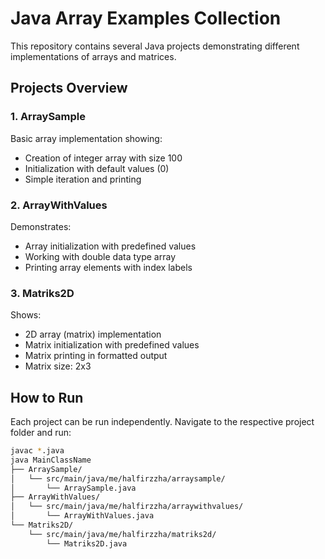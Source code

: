 # Java Array Examples Collection

This repository contains several Java projects demonstrating different implementations of arrays and matrices.

## Projects Overview

### 1. ArraySample
Basic array implementation showing:
- Creation of integer array with size 100
- Initialization with default values (0)
- Simple iteration and printing

### 2. ArrayWithValues
Demonstrates:
- Array initialization with predefined values
- Working with double data type array
- Printing array elements with index labels

### 3. Matriks2D
Shows:
- 2D array (matrix) implementation
- Matrix initialization with predefined values
- Matrix printing in formatted output
- Matrix size: 2x3

## How to Run

Each project can be run independently. Navigate to the respective project folder and run:

```bash
javac *.java
java MainClassName
├── ArraySample/
│   └── src/main/java/me/halfirzzha/arraysample/
│       └── ArraySample.java
├── ArrayWithValues/
│   └── src/main/java/me/halfirzzha/arraywithvalues/
│       └── ArrayWithValues.java
└── Matriks2D/
    └── src/main/java/me/halfirzzha/matriks2d/
        └── Matriks2D.java
```
